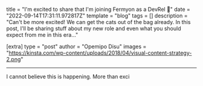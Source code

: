 title = "I'm excited to share that I'm joining Fermyon as a DevRel 🥑"
date = "2022-09-14T17:31:11.972817Z"
template = "blog"
tags = []
description = "Can't be more excited! We can get the cats out of the bag already. In this post, I'll be sharing stuff about my new role and even what you should expect from me in this era..."

[extra]
type = "post"
author = "Opemipo Disu"
images = "https://kinsta.com/wp-content/uploads/2018/04/visual-content-strategy-2.png"

---

 I cannot believe this is happening. More than exci

<!-- Ideally, for SEO there should be an image after the first paragraph or two -->
